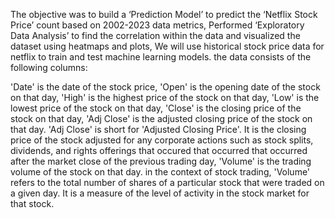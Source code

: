 The objective was to build a ‘Prediction Model’ to predict the ‘Netflix Stock Price’ count based on 2002-2023 data metrics,
Performed ‘Exploratory Data Analysis’ to find the correlation within the data and visualized the dataset using heatmaps and plots,
We will use historical stock price data for netflix to train and test machine learning models. the data consists of the following columns:

'Date' is the date of the stock price,
'Open' is the opening date of the  stock on that day,
'High' is the highest price of the stock on that day,
'Low' is the lowest price of the stock on that day,
'Close' is the closing price of the stock on that day,
'Adj Close' is the adjusted closing price of the stock on that day. 'Adj Close' is short for 'Adjusted Closing Price'. It is the closing price of
           the stock adjusted for any corporate actions such as stock splits, dividends, and rights offerings that occured that occurred that
           occurred after the market close of the previous trading day,
'Volume' is the trading volume of the stock on that day. in the context of stock trading, 'Volume' refers to the total number of shares of a 
        particular stock that were traded on a given day. It is a measure of the level of activity in the stock market for that stock.
           
           
           

